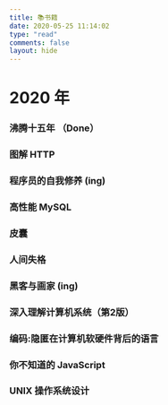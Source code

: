 ```yaml
---
title: 📚书籍
date: 2020-05-25 11:14:02
type: "read"
comments: false
layout: hide
---
```


# 2020 年

### 沸腾十五年 （Done）

### 图解 HTTP

### 程序员的自我修养 (ing)

### 高性能 MySQL

### 皮囊

### 人间失格

### 黑客与画家 (ing)

### 深入理解计算机系统（第2版）

### 编码:隐匿在计算机软硬件背后的语言

### 你不知道的 JavaScript

### UNIX 操作系统设计